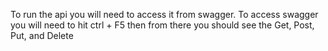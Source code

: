To run the api you will need to access it from swagger. To access swagger you will need to hit ctrl + F5 then from there you should see the Get, Post, Put, and Delete 
